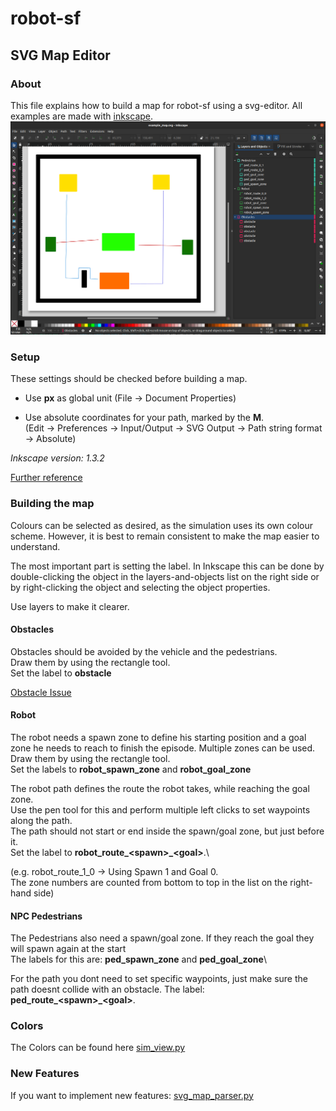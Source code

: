 # robot-sf

## SVG Map Editor

### About

This file explains how to build a map for robot-sf using a svg-editor.
All examples are made with [inkscape](https://inkscape.org/).
![example](./img/inkscape_example.png)

### Setup

These settings should be checked before building a map.

- Use **px** as global unit (File -> Document Properties)

- Use absolute coordinates for your path, marked by the **M**.\
(Edit -> Preferences -> Input/Output -> SVG Output -> Path string format -> Absolute)

*Inkscape version: 1.3.2*

[Further reference](https://github.com/ll7/robot_sf_ll7/issues/40)

### Building the map

Colours can be selected as desired, as the simulation uses its own colour scheme.
However, it is best to remain consistent to make the map easier to understand.

The most important part is setting the label. In Inkscape this can be done by double-clicking the object in the layers-and-objects list on the right side or by right-clicking the object and selecting the object properties.

Use layers to make it clearer.

#### Obstacles

Obstacles should be avoided by the vehicle and the pedestrians.\
Draw them by using the rectangle tool.\
Set the label to **obstacle**

[Obstacle Issue](https://github.com/ll7/robot_sf_ll7/issues/55)

#### Robot

The robot needs a spawn zone to define his starting position and a goal zone he needs to reach to finish the episode. Multiple zones can be used.\
Draw them by using the rectangle tool.\
Set the labels to **robot_spawn_zone** and **robot_goal_zone**

The robot path defines the route the robot takes, while reaching the goal zone.\
Use the pen tool for this and perform multiple left clicks to set waypoints along the path.\
The path should not start or end inside the spawn/goal zone, but just before it.\
Set the label to **robot_route_\<spawn\>_\<goal\>**.\

(e.g. robot_route_1_0 -> Using Spawn 1 and Goal 0.\
The zone numbers are counted from bottom to top in the list on the right-hand side)

#### NPC Pedestrians

The Pedestrians also need a spawn/goal zone. If they reach the goal they will spawn again at the start\
The labels for this are: **ped_spawn_zone** and **ped_goal_zone**\

For the path you dont need to set specific waypoints, just make sure the path doesnt collide with an obstacle.
The label: **ped_route_\<spawn\>_\<goal\>**.

### Colors

The Colors can be found here [sim_view.py](../robot_sf/render/sim_view.py)

### New Features

If you want to implement new features: [svg_map_parser.py](../robot_sf/nav/svg_map_parser.py)
